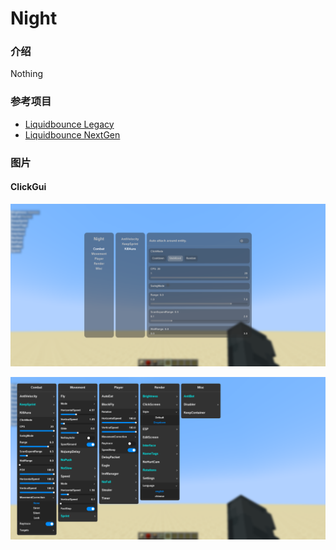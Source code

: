 # Night

### 介绍

Nothing

### 参考项目

- [Liquidbounce Legacy](https://github.com/CCBlueX/LiquidBounce/tree/legacy/)
- [Liquidbounce NextGen](https://github.com/CCBlueX/LiquidBounce/tree/nextgen/)

### 图片

#### ClickGui
![clickgui-1](/screenshot/1.png)

![clickgui-1](/screenshot/2.png)